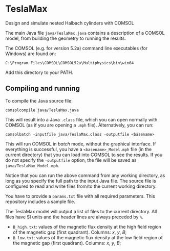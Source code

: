 # TeslaMax

Design and simulate nested Halbach cylinders with COMSOL

The main Java file `java/TeslaMax.java` contains a description of a COMSOL model, from building the geometry to running the results.

The COMSOL (e.g. for version 5.2a) command line executables (for Windows) are found on:

	C:\Program Files\COMSOL\COMSOL52a\Multiphysics\bin\win64

Add this directory to your PATH.

## Compiling and running

To compile the Java source file:

	comsolcompile java/TeslaMax.java

This will result into a Java `.class` file, which you can open normally with COMSOL (as if you are opening a `.mph` file). Alternatively, you can run:

	comsolbatch -inputfile java/TeslaMax.class -outputfile <basename>

This will run COMSOL in *batch* mode, without the graphical interface. If everything is successful, you have a `<basename>_Model.mph` file (in the current directory) that you can load into COMSOL to see the results. If you do not specify the `-outputfile` option, the file will be saved as `java/TeslaMax_Model.mph`.

Notice that you can run the above command from any working directory, as long as you specify the full path to the input Java file. The source file is configured to read and write files from/to the current working directory.

You have to provide a `params.txt` file with all required parameters. This repository includes a sample file.

The TeslaMax model will output a list of files to the current directory. All files have SI units and the header lines are always preceded by `%`.

* `B_high.txt`: values of the magnetic flux density at the high field region of the magnetic gap (first quadrant). Columns: $x$, $y$, $B$;
* `B_low.txt`: values of the magnetic flux density at the low field region of the magnetic gap (first quadrant). Columns: $x$, $y$, $B$;


